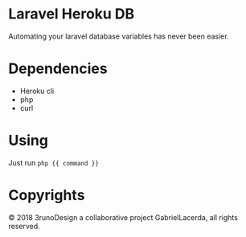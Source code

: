 # Laravel Heroku DB

Automating your laravel database variables has never been easier.

# Dependencies

- Heroku cli
- php
- curl

# Using

Just run ```php {{ command }}```

# Copyrights

&copy; 2018 3runoDesign a collaborative project GabrielLacerda, all rights reserved.
